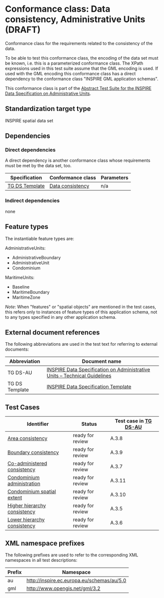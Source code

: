 # Conformance class: Data consistency, Administrative Units (DRAFT)

Conformance class for the requirements related to the consistency of the data.

To be able to test this conformance class, the encoding of the data set must be known, i.e. this is a parameterized conformance class. The XPath expressions used in this test suite assume that the GML encoding is used. If used with the GML encoding this conformance class has a direct dependency to the conformance class "INSPIRE GML application schemas".

This conformance class is part of the [Abstract Test Suite for the INSPIRE Data Specification on Administrative Units](http://inspire.ec.europa.eu/id/ats/data-au/3.1).

## Standardization target type

INSPIRE spatial data set

## Dependencies

### Direct dependencies

A direct dependency is another conformance class whose requirements must be met by the data set, too.

| Specification | Conformance class | Parameters | 
| ------------- | ----------------- | ---------- |
| [TG DS Template](#ref_TG_DS_tmpl) | [Data consistency](http://inspire.ec.europa.eu/id/ats/data/3.0rc3/data-consistency) | n/a |

### Indirect dependencies

none

 
## Feature types <a name="feature-types"></a>

The instantiable feature types are:

AdministrativeUnits:

* AdministrativeBoundary
* AdministrativeUnit
* Condominium

MaritimeUnits:

* Baseline
* MaritimeBoundary
* MaritimeZone

*Note*: When "features" or "spatial objects" are mentioned in the test cases, this refers only to instances of feature types of this application schema, not to any types specified in any other application schema.

## External document references

The following abbreviations are used in the test text for referring to external documents:

Abbreviation                     | Document name
-------------------------------- | --------------------------------------------------
TG DS-AU <a name="ref_TG_DS_AU"></a>   | [INSPIRE Data Specification on Administrative Units – Technical Guidelines](https://knowledge-base.inspire.ec.europa.eu/publications/inspire-data-specification-administrative-units-technical-guidelines_en)
TG DS Template <a name="ref_TG_DS_tmpl"></a>   | [INSPIRE Data Specification Template](http://inspire.jrc.ec.europa.eu/documents/Data_Specifications/INSPIRE_DataSpecification_Template_v3.0rc3.pdf)

## Test Cases

| Identifier                                                        | Status   | Test case in [TG DS-AU](#ref_TG_DS_AU)  |
| ----------------------------------------------------------------- | -------- | ------------ |
| [Area consistency](./area.md)  | ready for review  | A.3.8  |
| [Boundary consistency](./boundary.md)  | ready for review  | A.3.9  |
| [Co-administered consistency](./co-administered.md)  | ready for review  | A.3.7  |
| [Condominium administration](./condominiumAdministration.md)  | ready for review  | A.3.11  |
| [Condominium spatial extent](./condominiumSpatialExtent.md)  | ready for review  | A.3.10  |
| [Higher hierarchy consistency](./higher-hierarchy.md)  | ready for review  | A.3.5  |
| [Lower hierarchy consistency](./lower-hierarchy.md)  | ready for review  | A.3.6  |


## XML namespace prefixes <a name="namespaces"></a>

The following prefixes are used to refer to the corresponding XML namespaces in all test descriptions:

Prefix         | Namespace
-------------- | -------------------------------------------------
au          | http://inspire.ec.europa.eu/schemas/au/5.0 
gml            | http://www.opengis.net/gml/3.2
